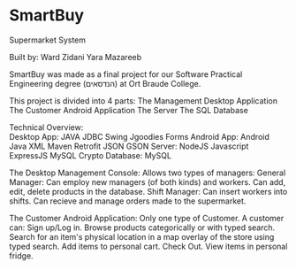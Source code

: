 # SmartBuy
Supermarket System

Built by:
  Ward Zidani
  Yara Mazareeb

SmartBuy was made as a final project for our Software Practical Engineering degree (הנדסאים) at Ort Braude College.

This project is divided into 4 parts:
  The Management Desktop Application
  The Customer Android Application
  The Server
  The SQL Database

Technical Overview:<br/>
  Desktop App:
    JAVA
    JDBC
    Swing
    Jgoodies Forms
  Android App:
    Android Java
    XML
    Maven
    Retrofit
    JSON
    GSON
  Server:
    NodeJS
    Javascript
    ExpressJS
    MySQL
    Crypto
  Database:
    MySQL

The Desktop Management Console:
  Allows two types of managers:
    General Manager:
      Can employ new managers (of both kinds) and workers.
      Can add, edit, delete products in the database.
    Shift Manager:
      Can insert workers into shifts.
      Can recieve and manage orders made to the supermarket.

The Customer Android Application:
  Only one type of Customer.
  A customer can:
    Sign up/Log in.
    Browse products categorically or with typed search.
    Search for an item's physical location in a map overlay of the store using typed search.
    Add items to personal cart.
    Check Out.
    View items in personal fridge.
    
